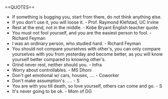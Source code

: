 ==QUOTES==
- If something is bugging you, start from there, do not think anything else.
- If you don't use it, you will loose it. - Prof. Raymond Klefstad, UC Irvine
- Rest at the end, not in the middle. - Kobe Bryant English teacher quote.
- You must not fool yourself, and you are the easiest person to fool. - Richard Feyman
- I was an ordinary person, who studied hard. - Richard Feyman
- You should not compare yourselves with other's, you can only compare yourselves with you from yesterday and become better, as you will know yourself better compared to knowing other's.
- Grind never rest, neither should you. - Infra 
- Worry about controllables. - MS Dhoni
- Don't get emotional w/ cars, houses, .... - Coworker
- Don't make assumption's. .... - S 
- You are with you till death, so love yourself, others can come and go. - S 
- It's never going to be ok. - Mom of DG 
